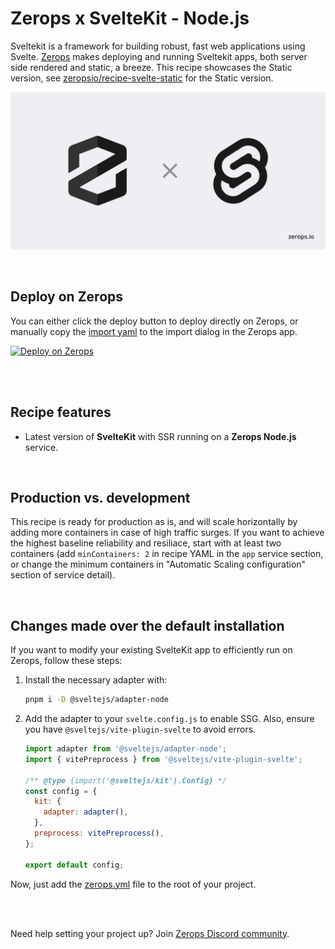 # Zerops x SvelteKit - Node.js

Sveltekit is a framework for building robust, fast web applications using Svelte. [Zerops](https://zerops.io) makes deploying and running Sveltekit apps, both server side rendered and static, a breeze. This recipe showcases the Static version, see [zeropsio/recipe-svelte-static](https://github.com/zeropsio/recipe-svelte-static) for the Static version.

![sveltekit](https://github.com/zeropsio/recipe-shared-assets/blob/main/covers/svg/cover-svelte.svg)

<br/>

## Deploy on Zerops

You can either click the deploy button to deploy directly on Zerops, or manually copy the [import yaml](https://github.com/zeropsio/recipe-svelte-nodejs/blob/main/zerops-project-import.yml) to the import dialog in the Zerops app.

[![Deploy on Zerops](https://github.com/zeropsio/recipe-shared-assets/blob/main/deploy-button/green/deploy-button.svg)](https://app.zerops.io/recipe/sveltekit-nodejs)


<br/>
<br/>

## Recipe features
- Latest version of **SvelteKit** with SSR running on a **Zerops Node.js** service.

<br/>

## Production vs. development
This recipe is ready for production as is, and will scale horizontally by adding more containers in case of high traffic surges. If you want to achieve the highest baseline reliability and resiliace, start with at least two containers (add `minContainers: 2` in recipe YAML in the `app` service section, or change the minimum containers in "Automatic Scaling configuration" section of service detail).

<br/>

## Changes made over the default installation
If you want to modify your existing SvelteKit app to efficiently run on Zerops, follow these steps:

1. Install the necessary adapter with:
    ```sh
    pnpm i -D @sveltejs/adapter-node
    ```
2. Add the adapter to your `svelte.config.js` to enable SSG. Also, ensure you have `@sveltejs/vite-plugin-svelte` to avoid errors.
    ```js
    import adapter from '@sveltejs/adapter-node';
    import { vitePreprocess } from '@sveltejs/vite-plugin-svelte';

    /** @type {import('@sveltejs/kit').Config} */
    const config = {
      kit: {
        adapter: adapter(),
      },
      preprocess: vitePreprocess(),
    };

    export default config;
    ```

Now, just add the [zerops.yml](https://github.com/zeropsio/recipe-svelte-nodejs/blob/main/zerops.yml) file to the root of your project.


<br/>
<br/>

Need help setting your project up? Join [Zerops Discord community](https://discord.com/invite/WDvCZ54).
